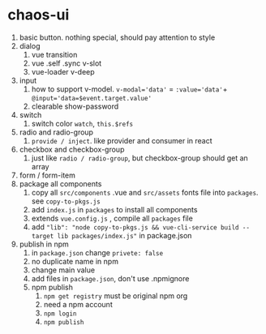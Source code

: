 # chaos-ui

1. basic button. nothing special, should pay attention to style
2. dialog
   1. vue transition
   2. vue .self .sync v-slot
   3. vue-loader v-deep
3. input
   1. how to support v-model. `v-modal='data'` = `:value='data'`+ `@input='data=$event.target.value'`
   2. clearable show-password
4. switch
   1. switch color `watch`, `this.$refs`
5. radio and radio-group
   1. `provide / inject`. like provider and consumer in react
6. checkbox and checkbox-group
   1. just like `radio / radio-group`, but checkbox-group should get an array
7. form / form-item
8. package all components
   1. copy all `src/components` .vue and `src/assets` fonts file into `packages`. see `copy-to-pkgs.js`
   2. add `index.js` in `packages` to install all components
   3. extends `vue.config.js` , compile all `packages` file
   4. add `"lib": "node copy-to-pkgs.js && vue-cli-service build --target lib packages/index.js"` in package.json
9. publish in npm
   1. in `package.json` change `privete: false`
   2. no duplicate name in npm
   3. change main value
   4. add files in `package.json`, don't use .npmignore
   5. npm publish
      1. `npm get registry` must be original npm org
      2. need a npm account
      3. `npm login`
      4. `npm publish`
